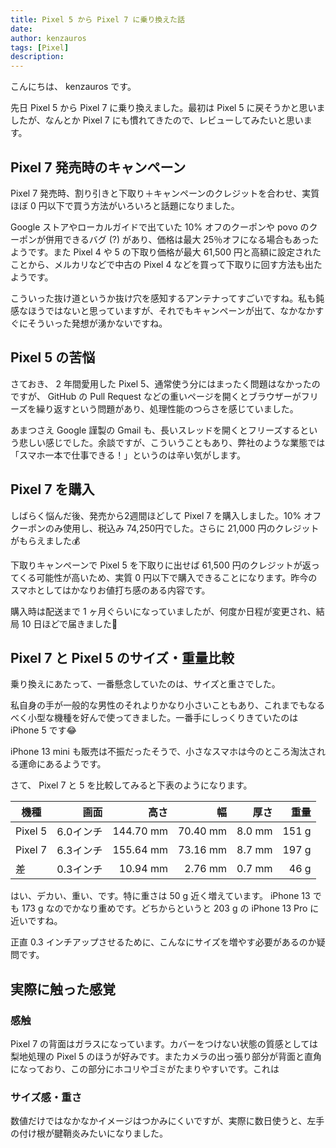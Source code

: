 ```yaml
---
title: Pixel 5 から Pixel 7 に乗り換えた話
date: 
author: kenzauros
tags: [Pixel]
description: 
---
```


こんにちは、 kenzauros です。

先日 Pixel 5 から Pixel 7 に乗り換えました。最初は Pixel 5 に戻そうかと思いましたが、なんとか Pixel 7 にも慣れてきたので、レビューしてみたいと思います。

## Pixel 7 発売時のキャンペーン

Pixel 7 発売時、割り引きと下取り＋キャンペーンのクレジットを合わせ、実質ほぼ 0 円以下で買う方法がいろいろと話題になりました。

Google ストアやローカルガイドで出ていた 10% オフのクーポンや povo のクーポンが併用できるバグ (?) があり、価格は最大 25％オフになる場合もあったようです。また Pixel 4 や 5 の下取り価格が最大 61,500 円と高額に設定されたことから、メルカリなどで中古の Pixel 4 などを買って下取りに回す方法も出たようです。

こういった抜け道というか抜け穴を感知するアンテナってすごいですね。私も鈍感なほうではないと思っていますが、それでもキャンペーンが出て、なかなかすぐにそういった発想が湧かないですね。

## Pixel 5 の苦悩

さておき、 2 年間愛用した Pixel 5、通常使う分にはまったく問題はなかったのですが、 GitHub の Pull Request などの重いページを開くとブラウザーがフリーズを繰り返すという問題があり、処理性能のつらさを感じていました。

あまつさえ Google 謹製の Gmail も、長いスレッドを開くとフリーズするという悲しい感じでした。余談ですが、こういうこともあり、弊社のような業態では「スマホ一本で仕事できる！」というのは辛い気がします。

## Pixel 7 を購入

しばらく悩んだ後、発売から2週間ほどして Pixel 7 を購入しました。10% オフクーポンのみ使用し、税込み 74,250円でした。さらに 21,000 円のクレジットがもらえました💰

下取りキャンペーンで Pixel 5 を下取りに出せば 61,500 円のクレジットが返ってくる可能性が高いため、実質 0 円以下で購入できることになります。昨今のスマホとしてはかなりお値打ち感のある内容です。

購入時は配送まで 1 ヶ月ぐらいになっていましたが、何度か日程が変更され、結局 10 日ほどで届きました🚚

## Pixel 7 と Pixel 5 のサイズ・重量比較

乗り換えにあたって、一番懸念していたのは、サイズと重さでした。

私自身の手が一般的な男性のそれよりかなり小さいこともあり、これまでもなるべく小型な機種を好んで使ってきました。一番手にしっくりきていたのは iPhone 5 です😂

iPhone 13 mini も販売は不振だったそうで、小さなスマホは今のところ淘汰される運命にあるようです。

さて、 Pixel 7 と 5 を比較してみると下表のようになります。

機種 | 画面 | 高さ | 幅 | 厚さ | 重量
-- | --: | --: | --: | --: | --:
Pixel 5 | 6.0インチ | 144.70 mm | 70.40 mm | 8.0 mm | 151 g
Pixel 7 | 6.3インチ | 155.64 mm | 73.16 mm | 8.7 mm | 197 g
差 | 0.3インチ | 10.94 mm | 2.76 mm | 0.7 mm | 46 g

はい、デカい、重い、です。特に重さは 50 g 近く増えています。 iPhone 13 でも 173 g なのでかなり重めです。どちからというと 203 g の iPhone 13 Pro に近いですね。

正直 0.3 インチアップさせるために、こんなにサイズを増やす必要があるのか疑問です。

## 実際に触った感覚

### 感触

Pixel 7 の背面はガラスになっています。カバーをつけない状態の質感としては梨地処理の Pixel 5 のほうが好みです。またカメラの出っ張り部分が背面と直角になっており、この部分にホコリやゴミがたまりやすいです。これは

### サイズ感・重さ

数値だけではなかなかイメージはつかみにくいですが、実際に数日使うと、左手の付け根が腱鞘炎みたいになりました。

